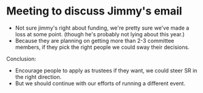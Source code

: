 # Meeting to discuss Jimmy's email

- Not sure jimmy's right about funding, we're pretty sure we've made a loss at some point. (though he's probably not lying about this year.)
- Because they are planning on getting more than 2-3 committee members, if they pick the right people we could sway their decisions.

Conclusion:

- Encourage people to apply as trustees if they want, we could steer SR in the right direction. 
- But we should continue with our efforts of running a different event.
